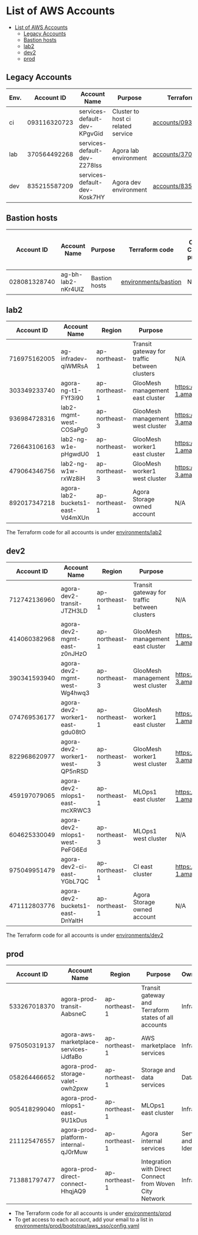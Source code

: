 # List of AWS Accounts

* [List of AWS Accounts](#list-of-aws-accounts)
  * [Legacy Accounts](#legacy-accounts)
  * [Bastion hosts](#bastion-hosts)
  * [lab2](#lab2)
  * [dev2](#dev2)
  * [prod](#prod)

## Legacy Accounts

| Env. | Account ID   | Account Name                 | Purpose                            | Terraform code                                   | EKS OpenID Connect provider URL                                                   |
| ---- | ------------ | ---------------------------- | ---------------------------------- | ------------------------------------------------ | --------------------------------------------------------------------------------- |
| ci   | 093116320723 | services-default-dev-KPgvGid | Cluster to host ci related service | [accounts/093116320723](./accounts/093116320723) | https://oidc.eks.ap-northeast-1.amazonaws.com/id/EC3F12B7F55F1F1BB65A2BF88088FCC1 |
| lab  | 370564492268 | services-default-dev-Z278lss | Agora lab environment              | [accounts/370564492268](./accounts/370564492268) | https://oidc.eks.ap-northeast-1.amazonaws.com/id/B90F0B0CEE92F6F9416AAC091567BE24 |
| dev  | 835215587209 | services-default-dev-Kosk7HY | Agora dev environment              | [accounts/835215587209](./accounts/835215587209) | https://oidc.eks.ap-northeast-1.amazonaws.com/id/D787076D86DBFBA2A25A04BBB4FDB483 |

## Bastion hosts

| Account ID   | Account Name       | Purpose       | Terraform code                                 | EKS OpenID Connect provider URL |
| ------------ | ------------------ | ------------- | ---------------------------------------------- | ------------------------------- |
| 028081328740 | ag-bh-lab2-nKr4UIZ | Bastion hosts | [environments/bastion](./environments/bastion) | N/A                             |

## lab2

| Account ID   | Account Name                     | Region         | Purpose                                      | EKS OpenID Connect provider URL                                                   |
| ------------ | -------------------------------- | -------------- | -------------------------------------------- | --------------------------------------------------------------------------------- |
| 716975162005 | ag-infradev-qiWMRsA              | ap-northeast-1 | Transit gateway for traffic between clusters | N/A                                                                               |
| 303349233740 | agora-ng-t1-FYf3i90              | ap-northeast-1 | GlooMesh management east cluster             | https://oidc.eks.ap-northeast-1.amazonaws.com/id/705DC20C6A45D3B94B427D0C5F97F919 |
| 936984728316 | lab2-mgmt-west-COSaPg0           | ap-northeast-3 | GlooMesh management west cluster             | https://oidc.eks.ap-northeast-3.amazonaws.com/id/AB8C6849C7DFF457F5EE8C754BDF9ADA |
| 726643106163 | lab2-ng-w1e-pHgwdU0              | ap-northeast-1 | GlooMesh worker1 east cluster                | https://oidc.eks.ap-northeast-1.amazonaws.com/id/BB10AEB9816CBAA448049007EE602E19 |
| 479064346756 | lab2-ng-w1w-rxWz8iH              | ap-northeast-3 | GlooMesh worker1 west cluster                | https://oidc.eks.ap-northeast-3.amazonaws.com/id/1375F995FD28A053A41264B71C41D82C |
| 892017347218 | agora-lab2-buckets1-east-Vd4mXUn | ap-northeast-1 | Agora Storage owned account                  | N/A                                                                               |

The Terraform code for all accounts is under [environments/lab2](./environments/lab2)

## dev2

| Account ID   | Account Name                     | Region         | Purpose                                      | EKS OpenID Connect provider URL                                                   |
| ------------ | -------------------------------- | -------------- | -------------------------------------------- | --------------------------------------------------------------------------------- |
| 712742136960 | agora-dev2-transit-JTZH3LD       | ap-northeast-1 | Transit gateway for traffic between clusters | N/A                                                                               |
| 414060382968 | agora-dev2-mgmt-east-z0nJHzO     | ap-northeast-1 | GlooMesh management east cluster             | https://oidc.eks.ap-northeast-1.amazonaws.com/id/75D4E33465656F705F4175A4F9D7E03C |
| 390341593940 | agora-dev2-mgmt-west-Wg4hwq3     | ap-northeast-3 | GlooMesh management west cluster             | https://oidc.eks.ap-northeast-3.amazonaws.com/id/CDDB2625B1A305AAAB77475359481070 |
| 074769536177 | agora-dev2-worker1-east-gdu08tO  | ap-northeast-1 | GlooMesh worker1 east cluster                | https://oidc.eks.ap-northeast-1.amazonaws.com/id/6650625D283964F0BAC2BC1AE56FE0E9 |
| 822968620977 | agora-dev2-worker1-west-QP5nRSD  | ap-northeast-3 | GlooMesh worker1 west cluster                | https://oidc.eks.ap-northeast-3.amazonaws.com/id/B113C0BC8C0031C8995FA64C78CF1E90 |
| 459197079065 | agora-dev2-mlops1-east-mcXRWC3   | ap-northeast-1 | MLOps1 east cluster                          | https://oidc.eks.ap-northeast-1.amazonaws.com/id/D33E8136E42754BB9B1D5DC616E80A3B |
| 604625330049 | agora-dev2-mlops1-west-PeFG6Ed   | ap-northeast-3 | MLOps1 west cluster                          | N/A                                                                               |
| 975049951479 | agora-dev2-ci-east-YGbL7QC       | ap-northeast-1 | CI east cluster                              | https://oidc.eks.ap-northeast-1.amazonaws.com/id/FD92B4CE1D7B3B9C824726BA0779A0AA |
| 471112803776 | agora-dev2-buckets1-east-DnYaItH | ap-northeast-1 | Agora Storage owned account                  | N/A                                                                               |

The Terraform code for all accounts is under [environments/dev2](./environments/dev2)

## prod

| Account ID   | Account Name                           | Region         | Purpose                                                 | Owners               |
| ------------ | -------------------------------------- | -------------- | ------------------------------------------------------- | -------------------- |
| 533267018370 | agora-prod-transit-AabsneC             | ap-northeast-1 | Transit gateway and Terraform states of all accounts    | Infra                |
| 975050319137 | agora-aws-marketplace-services-iJdfaBo | ap-northeast-1 | AWS marketplace services                                | Infra                |
| 058264466652 | agora-prod-storage-valet-owh2pxw       | ap-northeast-1 | Storage and data services                               | Data                 |
| 905418299040 | agora-prod-mlops1-east-9U1kDus         | ap-northeast-1 | MLOps1 east cluster                                     | Infra                |
| 211125476557 | agora-prod-platform-internal-qJ0rMuw   | ap-northeast-1 | Agora internal services                                 | Service and Identity |
| 713881797477 | agora-prod-direct-connect-HhqjAQ9      | ap-northeast-1 | Integration with Direct Connect from Woven City Network | Infra                |


- The Terraform code for all accounts is under [environments/prod](./environments/prod)
- To get access to each account, add your email to a list in [environments/prod/bootstrap/aws_sso/config.yaml](./environments/prod/bootstrap/aws_sso/config.yaml)
